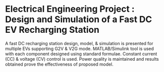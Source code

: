# Electrical Engineering Project : Design and Simulation of a Fast DC EV Recharging Station
A fast DC recharging station design, model, &amp; simulation is presented for multiple EVs supporting G2V &amp; V2G mode. MATLAB/Simulink tool is used with each component designed using standard formulae. Constant current (CC) & voltage (CV) control is used. Power quality is maintained and results obtained prove the effectiveness of proposed model.
